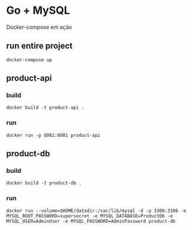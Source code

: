 # Go + MySQL
Docker-compose em ação

## run entire project
```
docker-compose up
```

## product-api
### build
```
docker build -t product-api .
```

### run
```
docker run -p 8081:8081 product-api
```

## product-db
### build
```
docker build -t product-db .
```

### run
```
docker run --volume=$HOME/datadir:/var/lib/mysql -d -p 3306:3306 -e MYSQL_ROOT_PASSWORD=supersecret -e MYSQL_DATABASE=ProductDb -e MYSQL_USER=AdminUser -e MYSQL_PASSWORD=AdminPassword product-db
```